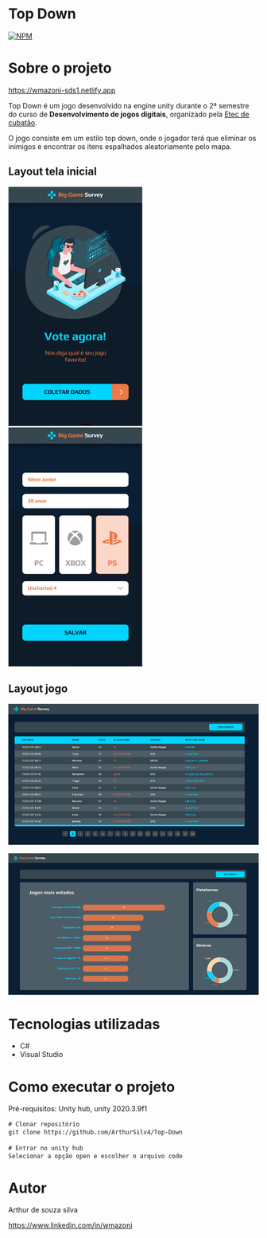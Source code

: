 # Top Down
[![NPM](https://img.shields.io/npm/l/react)](https://github.com/ArthurSilv4/Top-Down/blob/main/LICENSE) 

# Sobre o projeto

https://wmazoni-sds1.netlify.app

Top Down é um jogo desenvolvido na engine unity durante o 2ª semestre do curso de **Desenvolvimento de jogos digitais**, organizado pela [Etec de cubatão](https://www.etecubatao.com.br "Site da etec").

O jogo consiste em um estilo top down, onde o jogador terá que eliminar os inimigos e encontrar os itens espalhados aleatoriamente pelo mapa.

## Layout tela inicial
![Mobile 1](https://github.com/acenelio/assets/raw/main/sds1/mobile1.png) ![Mobile 2](https://github.com/acenelio/assets/raw/main/sds1/mobile2.png)

## Layout jogo
![Web 1](https://github.com/acenelio/assets/raw/main/sds1/web1.png)

![Web 2](https://github.com/acenelio/assets/raw/main/sds1/web2.png)

# Tecnologias utilizadas
- C#
- Visual Studio

# Como executar o projeto

Pré-requisitos: Unity hub, unity 2020.3.9f1

```
# Clonar repositório
git clone https://github.com/ArthurSilv4/Top-Down

# Entrar no unity hub
Selecionar a opção open e escolher o arquivo code
```
# Autor

Arthur de souza silva

https://www.linkedin.com/in/wmazoni

